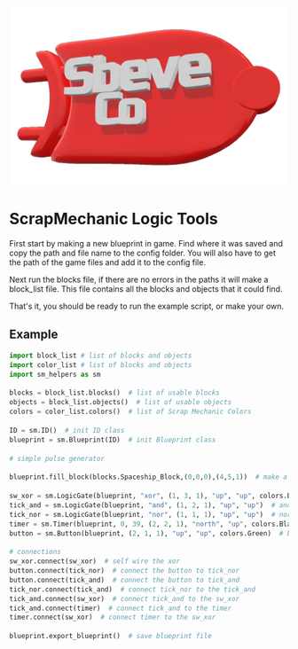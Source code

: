 ![logo.png](logo.png)

# ScrapMechanic Logic Tools

First start by making a new blueprint in game. Find where it was saved and copy the path and file name to the config folder. You will also have to get the path of the game files and add it to the config file.

Next run the blocks file, if there are no errors in the paths it will make a block_list file. This file contains all the blocks and objects that it could find.

That's it, you should be ready to run the example script, or make your own.

## Example

```py
import block_list # list of blocks and objects
import color_list # list of blocks and objects
import sm_helpers as sm

blocks = block_list.blocks()  # list of usable blocks
objects = block_list.objects()  # list of usable objects
colors = color_list.colors()  # list of Scrap Mechanic Colors

ID = sm.ID()  # init ID class
blueprint = sm.Blueprint(ID)  # init Blueprint class

# simple pulse generator

blueprint.fill_block(blocks.Spaceship_Block,(0,0,0),(4,5,1))  # make a base

sw_xor = sm.LogicGate(blueprint, "xor", (1, 3, 1), "up", "up", colors.Blue)  # sw_xor as output and flip-flop
tick_and = sm.LogicGate(blueprint, "and", (1, 2, 1), "up", "up")  # and gate for 1 tick pulse
tick_nor = sm.LogicGate(blueprint, "nor", (1, 1, 1), "up", "up")  # nor gate for 1 tick pulse
timer = sm.Timer(blueprint, 0, 39, (2, 2, 1), "north", "up", colors.Black)  # timer to set the pulse length
button = sm.Button(blueprint, (2, 1, 1), "up", "up", colors.Green)  # button to trigger the pulse

# connections
sw_xor.connect(sw_xor)  # self wire the xor
button.connect(tick_nor)  # connect the button to tick_nor
button.connect(tick_and)  # connect the button to tick_and
tick_nor.connect(tick_and)  # connect tick_nor to the tick_and
tick_and.connect(sw_xor)  # connect tick_and to the sw_xor
tick_and.connect(timer)  # connect tick_and to the timer
timer.connect(sw_xor)  # connect timer to the sw_xor

blueprint.export_blueprint()  # save blueprint file

```